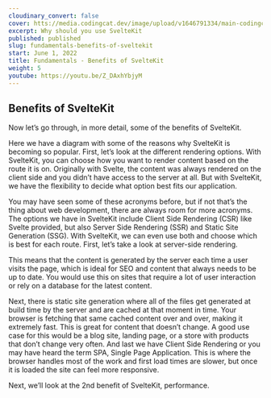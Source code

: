 ```yaml
---
cloudinary_convert: false
cover: htts://media.codingcat.dev/image/upload/v1646791334/main-codingcatdev-photo/Intro_to_Svelte.png
excerpt: Why should you use SvelteKit
published: published
slug: fundamentals-benefits-of-sveltekit
start: June 1, 2022
title: Fundamentals - Benefits of SvelteKit
weight: 5
youtube: https://youtu.be/Z_DAxhYbjyM
---
```


## Benefits of SvelteKit

Now let’s go through, in more detail, some of the benefits of SvelteKit.

Here we have a diagram with some of the reasons why SvelteKit is becoming so popular. First, let’s look at the different rendering options. With SvelteKit, you can choose how you want to render content based on the route it is on. Originally with Svelte, the content was always rendered on the client side and you didn’t have access to the server at all. But with SvelteKit, we have the flexibility to decide what option best fits our application.

You may have seen some of these acronyms before, but if not that’s the thing about web development, there are always room for more acronyms. The options we have in SvelteKit include Client Side Rendering (CSR) like Svelte provided, but also Server Side Rendering (SSR) and Static Site Generation (SSG). With SvelteKit, we can even use both and choose which is best for each route. First, let’s take a look at server-side rendering.

This means that the content is generated by the server each time a user visits the page, which is ideal for SEO and content that always needs to be up to date. You would use this on sites that require a lot of user interaction or rely on a database for the latest content.

Next, there is static site generation where all of the files get generated at build time by the server and are cached at that moment in time. Your browser is fetching that same cached content over and over, making it extremely fast. This is great for content that doesn’t change. A good use case for this would be a blog site, landing page, or a store with products that don’t change very often. And last we have Client Side Rendering or you may have heard the term SPA, Single Page Application. This is where the browser handles most of the work and first load times are slower, but once it is loaded the site can feel more responsive.

Next, we’ll look at the 2nd benefit of SvelteKit, performance.

